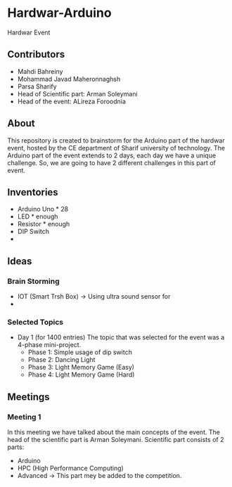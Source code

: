 # Hardwar-Arduino
Hardwar Event 


## Contributors
- Mahdi Bahreiny
- Mohammad Javad Maheronnaghsh
- Parsa Sharify
- Head of Scientific part: Arman Soleymani
- Head of the event: ALireza Foroodnia


## About
This repository is created to brainstorm for the Arduino part of the hardwar event, hosted by the CE department of Sharif university of technology.
The Arduino part of the event extends to 2 days, each day we have a unique challenge. So, we are going to have 2 different challenges in this part of event.

## Inventories
- Arduino Uno * 28
- LED * enough
- Resistor * enough
- DIP Switch
- 

## Ideas
### Brain Storming
- IOT (Smart Trsh Box) -> Using ultra sound sensor for 
- 


### Selected Topics
- Day 1 (for 1400 entries)
  The topic that was selected for the event was a 4-phase mini-project.
  - Phase 1: Simple usage of dip switch
  - Phase 2: Dancing Light
  - Phase 3: Light Memory Game (Easy)
  - Phase 4: Light Memory Game (Hard)

## Meetings
### Meeting 1
In this meeting we have talked about the main concepts of the event. 
The head of the scientific part is Arman Soleymani.
Scientific part consists of 2 parts:
- Arduino
- HPC (High Performance Computing)
- Advanced -> This part mey be added to the competition.
